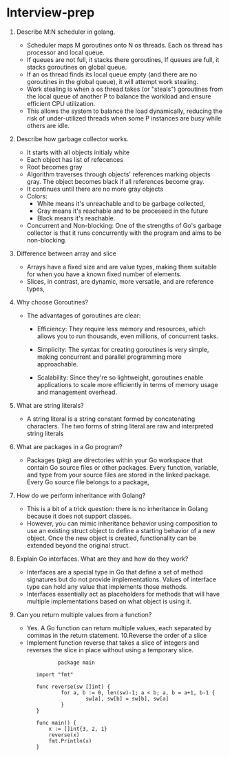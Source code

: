 # Interview-prep
1. Describe M:N scheduler in golang.
     - Scheduler maps M goroutines onto N os threads. Each os thread has processor and local queue.
     - If queues are not full, it stacks there goroutines, If queues are full, it stacks goroutines on global queue.
     - If an os thread finds its local queue empty (and there are no goroutines in the global queue), it will attempt work stealing.
     - Work stealing is when a os thread takes (or "steals") goroutines from the local queue of another P to balance the workload and ensure efficient CPU utilization.
     - This allows the system to balance the load dynamically, reducing the risk of under-utilized threads when some P instances are busy while others are idle.
2. Describe how garbage collector works.
     - It starts with all objects initialy white
     - Each object has list of refecences
     - Root becomes gray
     - Algorithm traverses through objects' references marking objects gray. The object becomes black if all references become gray.
     - It continues until there are no more gray objects
     - Colors:
          - White means it's unreachable and to be garbage collected,
          -  Gray means it's reachable and to be proceseed in the future
          -  Black means it's reachable.
     - Concurrent and Non-blocking: One of the strengths of Go's garbage collector is that it runs concurrently with the program and aims to be non-blocking. 
      
3. Difference between array and slice
     - Arrays have a fixed size and are value types, making them suitable for when you have a known fixed number of elements.
     - Slices, in contrast, are dynamic, more versatile, and are reference types,
  
4. Why choose Goroutines?

     - The advantages of goroutines are clear:
          
          - Efficiency: They require less memory and resources, which allows you to run thousands, even millions, of concurrent tasks.
          
          - Simplicity: The syntax for creating goroutines is very simple, making concurrent and parallel programming more approachable.
          
          - Scalability: Since they're so lightweight, goroutines enable applications to scale more efficiently in terms of memory usage and management overhead.
5. What are string literals?

     - A string literal is a string constant formed by concatenating characters. The two forms of string literal are raw and interpreted string literals

6. What are packages in a Go program?

     - Packages (pkg) are directories within your Go workspace that contain Go source files or other packages. Every function, variable, and type from your source files are stored in the linked package. Every Go source file belongs to a package,
  
7. How do we perform inheritance with Golang?

     - This is a bit of a trick question: there is no inheritance in Golang because it does not support classes.
     - However, you can mimic inheritance behavior using composition to use an existing struct object to define a starting behavior of a new object. Once the new object is created, functionality can be extended beyond the original struct.

8. Explain Go interfaces. What are they and how do they work?
     - Interfaces are a special type in Go that define a set of method signatures but do not provide implementations. Values of interface type can hold any value that implements those methods.
     - Interfaces essentially act as placeholders for methods that will have multiple implementations based on what object is using it.

9. Can you return multiple values from a function?
     - Yes. A Go function can return multiple values, each separated by commas in the return statement.
10.Reverse the order of a slice
     - Implement function reverse that takes a slice of integers and reverses the slice in place without using a temporary slice.
       ```
                 package main
          
          import "fmt"
          
          func reverse(sw []int) {
                  for a, b := 0, len(sw)-1; a < b; a, b = a+1, b-1 {
                          sw[a], sw[b] = sw[b], sw[a]
                  } 
          }
          
          func main() { 
              x := []int{3, 2, 1} 
              reverse(x)
              fmt.Println(x)
          }
     ```
